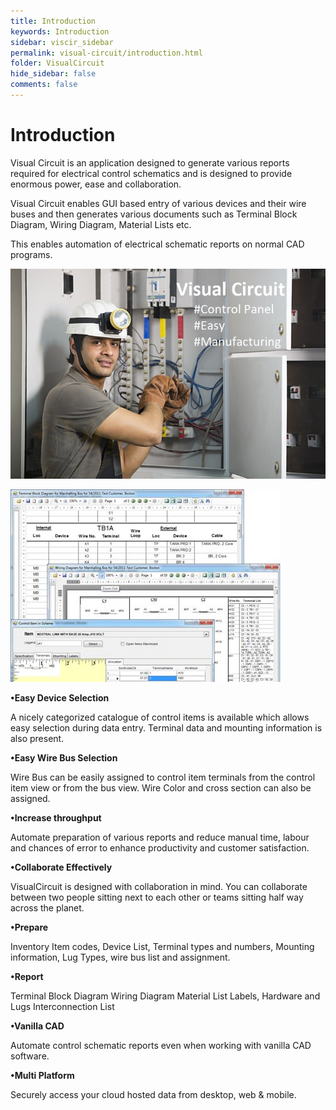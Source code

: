 ```yaml
---
title: Introduction
keywords: Introduction
sidebar: viscir_sidebar
permalink: visual-circuit/introduction.html
folder: VisualCircuit
hide_sidebar: false
comments: false
---
```


# Introduction


Visual Circuit is an application designed to generate various reports required for electrical control schematics and is designed to provide enormous power, ease and collaboration.



Visual Circuit enables GUI based entry of various devices and their wire buses and then generates various documents such as Terminal Block Diagram, Wiring Diagram, Material Lists etc.



This enables automation of electrical schematic reports on normal CAD programs.

![](/images/visualcircuit-banner.jpg)


![](/images/introduction.png)

**•Easy Device Selection**



A nicely categorized catalogue of control items is available which allows easy selection during data entry. Terminal data and mounting information is also present.



**•Easy Wire Bus Selection**



Wire Bus can be easily assigned to control item terminals from the control item view or from the bus view. Wire Color and cross section can also be assigned.



**•Increase throughput**



Automate preparation of various reports and reduce manual time, labour and chances of error to enhance productivity and customer satisfaction.



**•Collaborate Effectively**



VisualCircuit is designed with collaboration in mind. You can collaborate between two people sitting next to each other or teams sitting half way across the planet.


**•Prepare**

Inventory Item codes, Device List, Terminal types and numbers, Mounting information, Lug Types, wire bus list and assignment.



**•Report**

Terminal Block Diagram Wiring Diagram Material List Labels, Hardware and Lugs Interconnection List


**•Vanilla CAD**

Automate control schematic reports even when working with vanilla CAD software.


**•Multi Platform**

Securely access your cloud hosted data from desktop, web & mobile.






